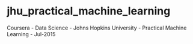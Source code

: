 # jhu_practical_machine_learning
Coursera - Data Science  - Johns Hopkins University - Practical Machine Learning - Jul-2015

